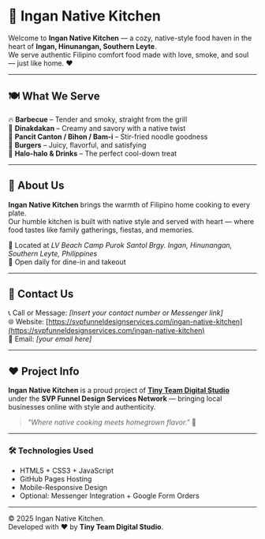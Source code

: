 # 🍴 Ingan Native Kitchen

Welcome to **Ingan Native Kitchen** — a cozy, native-style food haven in the heart of **Ingan, Hinunangan, Southern Leyte**.  
We serve authentic Filipino comfort food made with love, smoke, and soul — just like home. ❤️

---

## 🍽️ What We Serve
🔥 **Barbecue** – Tender and smoky, straight from the grill  
🥩 **Dinakdakan** – Creamy and savory with a native twist  
🍜 **Pancit Canton / Bihon / Bam-i** – Stir-fried noodle goodness  
🍔 **Burgers** – Juicy, flavorful, and satisfying  
🍧 **Halo-halo & Drinks** – The perfect cool-down treat  

---

## 🌾 About Us
**Ingan Native Kitchen** brings the warmth of Filipino home cooking to every plate.  
Our humble kitchen is built with native style and served with heart — where food tastes like family gatherings, fiestas, and memories.

📍 Located at *LV Beach Camp Purok Santol Brgy. Ingan, Hinunangan, Southern Leyte, Philippines*  
📅 Open daily for dine-in and takeout  

---

## 💬 Contact Us
📞 Call or Message: *[Insert your contact number or Messenger link]*  
🌐 Website: [https://svpfunneldesignservices.com/ingan-native-kitchen](https://svpfunneldesignservices.com/ingan-native-kitchen)  
📧 Email: *[your email here]*  

---

## ❤️ Project Info
**Ingan Native Kitchen** is a proud project of **[Tiny Team Digital Studio](https://github.com/TinyTeamDigitalStudio)**  
under the **SVP Funnel Design Services Network** — bringing local businesses online with style and authenticity.

> *"Where native cooking meets homegrown flavor."* 🌾

---

### 🛠️ Technologies Used
- HTML5 + CSS3 + JavaScript  
- GitHub Pages Hosting  
- Mobile-Responsive Design  
- Optional: Messenger Integration + Google Form Orders  

---

© 2025 Ingan Native Kitchen.  
Developed with ❤️ by **Tiny Team Digital Studio**.
